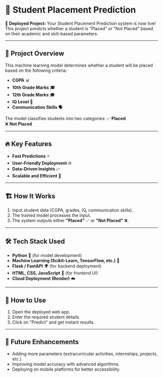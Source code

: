 # 📌 Student Placement Prediction

🚀 **Deployed Project:** Your Student Placement Prediction system is now live! This project predicts whether a student is "Placed" or "Not Placed" based on their academic and skill-based parameters.

---

## 🎯 **Project Overview**
This machine learning model determines whether a student will be placed based on the following criteria:

- **CGPA** 📊
- **10th Grade Marks** 🎓
- **12th Grade Marks** 🎓
- **IQ Level** 🧠
- **Communication Skills** 🗣️

The model classifies students into two categories:
✅ **Placed**  
❌ **Not Placed**

---

## 🔥 **Key Features**
- **Fast Predictions** ⚡
- **User-Friendly Deployment** 🌐
- **Data-Driven Insights** 📈
- **Scalable and Efficient** 🚀

---

## 🏗️ **How It Works**
1. Input student data (CGPA, grades, IQ, communication skills).
2. The trained model processes the input.
3. The system outputs either **"Placed"** ✅ or **"Not Placed"** ❌.

---

## 🛠️ **Tech Stack Used**
- **Python** 🐍 (for model development)
- **Machine Learning (Scikit-Learn, TensorFlow, etc.)** 🤖
- **Flask / FastAPI** 🌍 (for backend deployment)
- **HTML, CSS, JavaScript** 🎨 (for frontend UI)
- **Cloud Deployment (Render)** ☁️

---

## 🚀 **How to Use**
1. Open the deployed web app.
2. Enter the required student details.
3. Click on "Predict" and get instant results.

---

## 📢 **Future Enhancements**
- Adding more parameters (extracurricular activities, internships, projects, etc.).
- Improving model accuracy with advanced algorithms.
- Deploying on mobile platforms for better accessibility.
